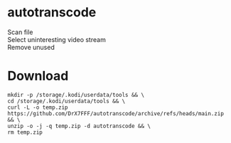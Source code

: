 # autotranscode
Scan file  
Select uninteresting video stream  
Remove unused  

# Download
```
mkdir -p /storage/.kodi/userdata/tools && \
cd /storage/.kodi/userdata/tools && \
curl -L -o temp.zip https://github.com/DrX7FFF/autotranscode/archive/refs/heads/main.zip && \
unzip -o -j -q temp.zip -d autotranscode && \
rm temp.zip
```
